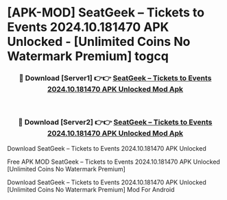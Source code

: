 # [APK-MOD] SeatGeek – Tickets to Events 2024.10.181470 APK Unlocked - [Unlimited Coins No Watermark Premium] togcq



<div align="center">
<h3>🔴 Download [Server1] 👉👉 <a href="https://momento.my/?title=SeatGeek_–_Tickets_to_Events_2024.10.181470_APK_Unlocked">SeatGeek – Tickets to Events 2024.10.181470 APK Unlocked Mod Apk</a></h3><br>

<h3>🔴 Download [Server2] 👉👉 <a href="https://momento.my/?title=SeatGeek_–_Tickets_to_Events_2024.10.181470_APK_Unlocked">SeatGeek – Tickets to Events 2024.10.181470 APK Unlocked Mod Apk</a></h3>
</div>



Download SeatGeek – Tickets to Events 2024.10.181470 APK Unlocked 

Free APK MOD SeatGeek – Tickets to Events 2024.10.181470 APK Unlocked [Unlimited Coins No Watermark Premium]

Download SeatGeek – Tickets to Events 2024.10.181470 APK Unlocked [Unlimited Coins No Watermark Premium] Mod For Android
